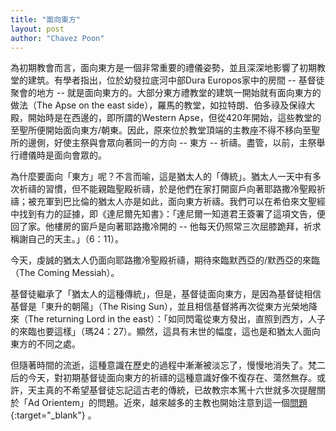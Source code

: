 ```yaml
---
title: "面向東方"
layout: post
author: "Chavez Poon"
---
```


為初期教會而言，面向東方是一個非常重要的禮儀姿勢，並且深深地影響了初期教堂的建筑。有學者指出，位於幼發拉底河中部Dura Europos家中的房間 -- 基督徒聚會的地方 -- 就是面向東方的。大部分東方禮教堂的建筑一開始就有面向東方的做法（The Apse on the east side），羅馬的教堂，如拉特朗、伯多祿及保祿大殿，開始時是在西邊的，即所謂的Western Apse，但從420年開始，這些教堂的至聖所便開始面向東方/朝東。因此，原來位於教堂頂端的主教座不得不移向至聖所的邊側，好使主祭與會眾向著同一的方向 -- 東方 -- 祈禱。盡管，以前，主祭舉行禮儀時是面向會眾的。

為什麼要面向「東方」呢？不言而喻，這是猶太人的「傳統」。猶太人一天中有多次祈禱的習慣，但不能親臨聖殿祈禱，於是他們在家打開窗戶向著耶路撒冷聖殿祈禱；被充軍到巴比倫的猶太人亦是如此，面向東方祈禱。我們可以在希伯來文聖經中找到有力的証據，即《達尼爾先知書》：「達尼爾一知道君王簽署了這項文告，便回了家。他樓房的窗戶是向著耶路撒冷開的 -- 他每天仍照常三次屈膝跪拜，祈求稱謝自己的天主。」（6：11）。

今天，虔誠的猶太人仍面向耶路撒冷聖殿祈禱，期待來臨默西亞的/默西亞的來臨（The Coming Messiah）。

基督徒繼承了「猶太人的這種傳統」，但是，基督徒面向東方，是因為基督徒相信基督是「東升的朝陽」（The Rising Sun），並且相信基督將再次從東方光榮地降來（The returning Lord in the east）：「如同閃電從東方發出，直照到西方，人子的來臨也要這樣」（瑪24：27）。顯然，這具有末世的幅度，這也是和猶太人面向東方的不同之處。

但隨著時間的流逝，這種意識在歷史的過程中漸漸被淡忘了，慢慢地消失了。梵二后的今天，對初期基督徒面向東方的祈禱的這種意識好像不復存在、蕩然無存。或許，天主真的不希望基督徒忘記這古老的傳統，已故教宗本篤十六世就多次提醒關於「Ad Orientem」的問題。近來，越來越多的主教也開始注意到這一個[問題](https://zenit.org/2009/08/19/tulsa-bishop-explains-why-he-faces-east/){:target="_blank"} 。
